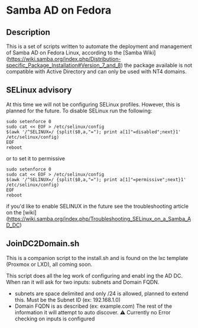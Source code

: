 # Samba AD on Fedora
## Description
This is a set of scripts written to automate the deployment and management of Samba AD on Fedora Linux, according to the 
[Samba Wiki] (https://wiki.samba.org/index.php/Distribution-specific_Package_Installation#Version_7_and_8) the package available is not compatible with Active Directory and can only be used with NT4 domains.

## SELinux advisory
At this time we will not be configuring SELinux profiles. However, this is planned for the future. To disable SELinux run the following:
```
sudo setenforce 0
sudo cat << EOF > /etc/selinux/config
$(awk '/^SELINUX=/ {split($0,a,"="); print a[1]"=disabled";next}1' /etc/selinux/config)
EOF
reboot
```
or to set it to permissive
```
sudo setenforce 0
sudo cat << EOF > /etc/selinux/config
$(awk '/^SELINUX=/ {split($0,a,"="); print a[1]"=permissive";next}1' /etc/selinux/config)
EOF
reboot
```

if you'd like to enable SELINUX in the future see the troubleshooting article on the [wiki] (https://wiki.samba.org/index.php/Troubleshooting_SELinux_on_a_Samba_AD_DC)

## JoinDC2Domain.sh
This is a companion script to the install.sh and is found on the lxc template (Proxmox or LXD), all coming soon.

This script does all the leg work of configuring and enabl ing the AD DC. When ran it will ask for two inputs: subnets and Domain FQDN.
- subnets are space delimited and only /24 is allowed, planned to extend this. Must be the Subnet ID (ex: 192.168.1.0)
- Domain FQDN is as described (ex: example.com)
The rest of the information it will attempt to auto discover.
:warning: Currently no Error checking on inputs is configured